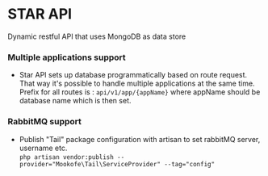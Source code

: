 # STAR API
Dynamic restful API that uses MongoDB as data store

### Multiple applications support

* Star API sets up database programmatically based on route request.
That way it's possible to handle multiple applications at the same time.
Prefix for all routes is : `api/v1/app/{appName}`
where appName should be database name which is then set.

### RabbitMQ support

* Publish "Tail" package configuration with artisan to set rabbitMQ server, username etc.  
`php artisan vendor:publish --provider="Mookofe\Tail\ServiceProvider" --tag="config"`
